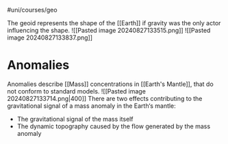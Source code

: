 #uni/courses/geo 

The geoid represents the shape of the [[Earth]] if gravity was the only actor influencing the shape.
![[Pasted image 20240827133515.png]]
![[Pasted image 20240827133837.png]]

# Anomalies

Anomalies describe [[Mass]] concentrations in [[Earth's Mantle]], that do not conform to standard models.
![[Pasted image 20240827133714.png|400]]
There are two effects contributing to the gravitational signal of a mass anomaly in the Earth‘s mantle: 
- The gravitational signal of the mass itself 
- The dynamic topography caused by the flow generated by the mass anomaly

